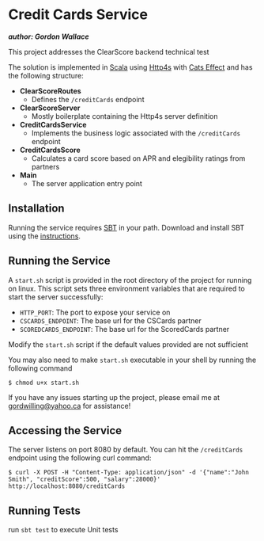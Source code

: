 # Credit Cards Service
*__author: Gordon Wallace__*

This project addresses the ClearScore backend technical test

The solution is implemented in [Scala](https://www.scala-lang.org/) using [Http4s](https://http4s.org/) with [Cats Effect](https://typelevel.org/cats-effect/) and has the following structure:
- __ClearScoreRoutes__
  - Defines the `/creditCards` endpoint
- __ClearScoreServer__
  - Mostly boilerplate containing the Http4s server definition
- __CreditCardsService__
  - Implements the business logic associated with the `/creditCards` endpoint
- __CreditCardsScore__
  - Calculates a card score based on APR and elegibility ratings from partners
- __Main__
  - The server application entry point

## Installation

Running the service requires [SBT](https://www.scala-sbt.org/) in your path. Download and install SBT using the [instructions](https://www.scala-sbt.org/download.html).

## Running the Service

A `start.sh` script is provided in the root directory of the project for running on linux. This script sets three environment variables that are required to start the server successfully:
- `HTTP_PORT`: The port to expose your service on
- `CSCARDS_ENDPOINT`: The base url for the CSCards partner
- `SCOREDCARDS_ENDPOINT`: The base url for the ScoredCards partner

Modify the `start.sh` script if the default values provided are not sufficient

You may also need to make `start.sh` executable in your shell by running the following command
```
$ chmod u+x start.sh
```
If you have any issues starting up the project, please email me at [gordwilling@yahoo.ca](mailto://gordwilling@yahoo.ca) for assistance!

## Accessing the Service

The server listens on port 8080 by default. You can hit the `/creditCards` endpoint using the following curl command:
```
$ curl -X POST -H "Content-Type: application/json" -d '{"name":"John Smith", "creditScore":500, "salary":28000}' http://localhost:8080/creditCards
```

## Running Tests

run `sbt test` to execute Unit tests